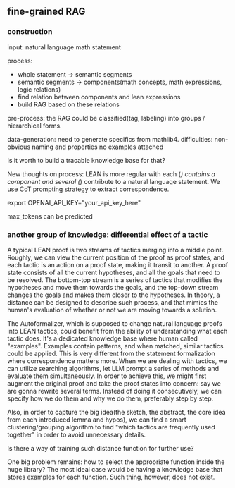 ## fine-grained RAG

### construction
input: natural language math statement

process:

- whole statement -> semantic segments
- semantic segments -> components(math concepts, math expressions, logic relations)
- find relation between components and lean expressions
- build RAG based on these relations

pre-process:
the RAG could be classified(tag, labeling) into groups / hierarchical forms.

data-generation:
need to generate specifics from mathlib4.
    difficulties:
    non-obvious naming and properties
    no examples attached

Is it worth to build a tracable knowledge base for that?

New thoughts on process: LEAN is more regular with each (*) contains a component and several (*) contribute to a natural language statement. We use CoT prompting strategy to extract correspondence.

export OPENAI_API_KEY="your_api_key_here"

max_tokens can be predicted


### another group of knowledge: differential effect of a tactic

A typical LEAN proof is two streams of tactics merging into a middle point. Roughly, we can view the current position of the proof as proof states, and each tactic is an action on a proof state, making it transit to another. A proof state consists of all the current hypotheses, and all the goals that need to be resolved. The bottom-top stream is a series of tactics that modifies the hypotheses and move them towards the goals, and the top-down stream changes the goals and makes them closer to the hypotheses. In theory, a distance can be designed to describe such process, and that mimics the human's evaluation of whether or not we are moving towards a solution.

The Autoformalizer, which is supposed to change natural language proofs into LEAN tactics, could benefit from the ability of understanding what each tactic does. It's a dedicated knowledge base where human called "examples". Examples contain patterns, and when matched, similar tactics could be applied. This is very different from the statement formalization where correspondence matters more. When we are dealing with tactics, we can utilize searching algorithms, let LLM prompt a series of methods and evaluate them simultaneously. In order to achieve this, we might first augment the original proof and take the proof states into concern: say we are gonna rewrite several terms. Instead of doing it consecutively, we can specify how we do them and why we do them, preferably step by step.

Also, in order to capture the big idea(the sketch, the abstract, the core idea from each introduced lemma and hypos), we can find a smart clustering/grouping algorithm to find "which tactics are frequently used together" in order to avoid unnecessary details.

Is there a way of training such distance function for further use?

One big problem remains: how to select the appropriate function inside the huge library? The most ideal case would be having a knowledge base that stores examples for each function. Such thing, however, does not exist.
